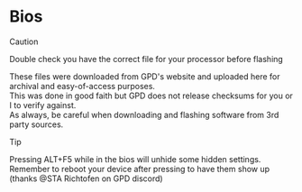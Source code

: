 # Bios

> [!CAUTION]
> Double check you have the correct file for your processor before flashing

These files were downloaded from GPD's website and uploaded here for archival and easy-of-access purposes.  
This was done in good faith but GPD does not release checksums for you or I to verify against.  
As always, be careful when downloading and flashing software from 3rd party sources.
<br>

> [!TIP]
> Pressing ALT+F5 while in the bios will unhide some hidden settings.  
> Remember to reboot your device after pressing to have them show up   
> (thanks @STA Richtofen on GPD discord)

